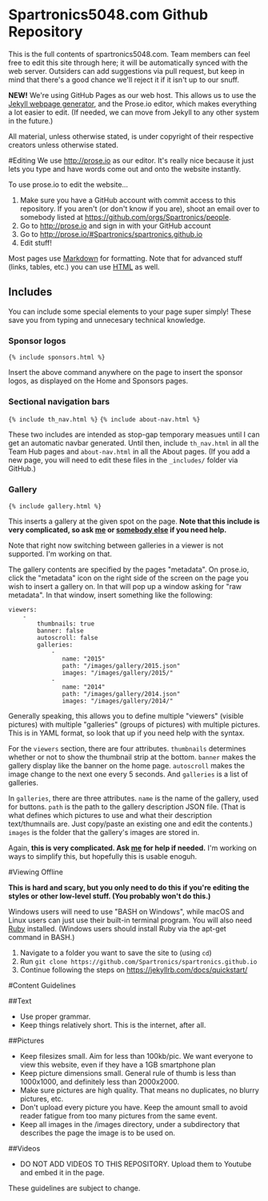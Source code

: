# Spartronics5048.com Github Repository

This is the full contents of spartronics5048.com. Team members can feel free to edit this site through here; it will be automatically synced with the web server. Outsiders can add suggestions via pull request, but keep in mind that there's a good chance we'll reject it if it isn't up to our snuff.

**NEW!** We're using GitHub Pages as our web host. This allows us to use the [Jekyll webpage generator](https://jekyllrb.com/), and the Prose.io editor, which makes everything a lot easier to edit. (If needed, we can move from Jekyll to any other system in the future.)

All material, unless otherwise stated, is under copyright of their respective creators unless otherwise stated.

#Editing
We use http://prose.io as our editor. It's really nice because it just lets you type and have words come out and onto the website instantly.

To use prose.io to edit the website...

1. Make sure you have a GitHub account with commit access to this repository. If you aren't (or don't know if you are), shoot an email over to somebody listed at https://github.com/orgs/Spartronics/people.
2. Go to http://prose.io and sign in with your GitHub account
3. Go to http://prose.io/#Spartronics/spartronics.github.io
4. Edit stuff!

Most pages use [Markdown](https://daringfireball.net/projects/markdown/syntax) for formatting. Note that for advanced stuff (links, tables, etc.) you can use [HTML](https://developer.mozilla.org/en-US/docs/Web/HTML) as well.

## Includes
You can include some special elements to your page super simply! These save you from typing and unnecesary technical knowledge.

### Sponsor logos
`{% include sponsors.html %}`

Insert the above command anywhere on the page to insert the sponsor logos, as displayed on the Home and Sponsors pages.

### Sectional navigation bars
`{% include th_nav.html %}`
`{% include about-nav.html %}`

These two includes are intended as stop-gap temporary measues until I can get an automatic navbar generated. Until then, include `th_nav.html` in all the Team Hub pages and `about-nav.html` in all the About pages. (If you add a new page, you will need to edit these files in the `_includes/` folder via GitHub.)

### Gallery
`{% include gallery.html %}`

This inserts a gallery at the given spot on the page. **Note that this include is very complicated, so ask [me](https://github.com/aahancoc) or [somebody else](https://github.com/orgs/Spartronics/people) if you need help.**

Note that right now switching between galleries in a viewer is not supported. I'm working on that.

The gallery contents are specified by the pages "metadata". On prose.io, click the "metadata" icon on the right side of the screen on the page you wish to insert a gallery on. In that will pop up a window asking for "raw metadata". In that window, insert something like the following:

    viewers:
        -
            thumbnails: true
            banner: false
            autoscroll: false
            galleries: 
                -
                   name: "2015"
                   path: "/images/gallery/2015.json"
                   images: "/images/gallery/2015/"
                -
                   name: "2014"
                   path: "/images/gallery/2014.json"
                   images: "/images/gallery/2014/"
                   
Generally speaking, this allows you to define multiple "viewers" (visible pictures) with multiple "galleries" (groups of pictures) with multiple pictures. This is in YAML format, so look that up if you need help with the syntax.

For the `viewers` section, there are four attributes. `thumbnails` determines whether or not to show the thumbnail strip at the bottom. `banner` makes the gallery display like the banner on the home page. `autoscroll` makes the image change to the next one every 5 seconds. And `galleries` is a list of galleries.

In `galleries`, there are three attributes. `name` is the name of the gallery, used for buttons. `path` is the path to the gallery description JSON file. (That is what defines which pictures to use and what their description text/thumnails are. Just copy/paste an existing one and edit the contents.) `images` is the folder that the gallery's images are stored in.

Again, **this is very complicated. Ask [me](https://github.com/aahancoc) for help if needed.** I'm working on ways to simplify this, but hopefully this is usable enoguh.

#Viewing Offline

**This is hard and scary, but you only need to do this if you're editing the styles or other low-level stuff. (You probably won't do this.)** 

Windows users will need to use "BASH on Windows", while macOS and Linux users can just use their built-in terminal program. You will also need [Ruby](https://www.ruby-lang.org/en/) installed. (Windows users should install Ruby via the apt-get command in BASH.)

1. Navigate to a folder you want to save the site to (using `cd`)
2. Run `git clone https://github.com/Spartronics/spartronics.github.io`
3. Continue following the steps on https://jekyllrb.com/docs/quickstart/

#Content Guidelines

##Text
* Use proper grammar.
* Keep things relatively short. This is the internet, after all.

##Pictures
* Keep filesizes small. Aim for less than 100kb/pic. We want everyone to view this website, even if they have a 1GB smartphone plan
* Keep picture dimensions small. General rule of thumb is less than 1000x1000, and definitely less than 2000x2000.
* Make sure pictures are high quality. That means no duplicates, no blurry pictures, etc.
* Don't upload every picture you have. Keep the amount small to avoid reader fatigue from too many pictures from the same event.
* Keep all images in the /images directory, under a subdirectory that describes the page the image is to be used on.

##Videos
* DO NOT ADD VIDEOS TO THIS REPOSITORY. Upload them to Youtube and embed it in the page.

These guidelines are subject to change.
